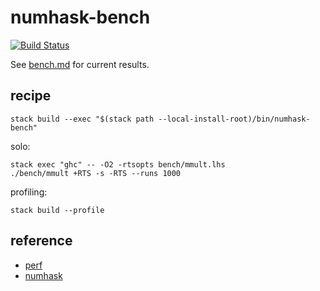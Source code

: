 numhask-bench
=============

[![Build
Status](https://travis-ci.org/tonyday567/numhask-bench.png)](https://travis-ci.org/tonyday567/numhask-bench)

See [bench.md](bench.md) for current results.


recipe
------

    stack build --exec "$(stack path --local-install-root)/bin/numhask-bench"

solo:

    stack exec "ghc" -- -O2 -rtsopts bench/mmult.lhs
    ./bench/mmult +RTS -s -RTS --runs 1000

profiling:

    stack build --profile

reference
---------

-   [perf](https://hackage.haskell.org/package/perf)
-   [numhask](https://hackage.haskell.org/package/numhask)

